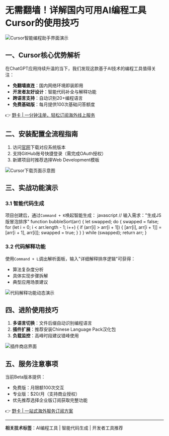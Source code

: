 # 无需翻墙！详解国内可用AI编程工具Cursor的使用技巧

![Cursor智能编程助手界面演示](https://bbtdd.com/wp-content/uploads/img/491794859477.webp)

## 一、Cursor核心优势解析

在ChatGPT应用持续升温的当下，我们发现这款基于AI技术的编程工具值得关注：
- **免翻墙直连**：国内网络环境即装即用
- **开发者友好设计**：智能代码补全与解释功能
- **跨语言支持**：自动识别20+编程语言
- **免费基础版**：每月提供100次基础问答额度

👉 [野卡 | 一分钟注册，轻松订阅海外线上服务](https://bbtdd.com/yeka)

## 二、安装配置全流程指南

1. 访问[官网](https://www.cursor.so/)下载对应系统版本
2. 支持GitHub账号快捷登录（需完成OAuth授权）
3. 新建项目时推荐选择Web Development模板

![Cursor下载页面示意图](https://bbtdd.com/wp-content/uploads/img/980103962133.webp)

## 三、实战功能演示

### 3.1 智能代码生成
项目创建后，通过`Command + K`唤起智能生成：
javascript
// 输入需求："生成JS版冒泡排序"
function bubbleSort(arr) {
  let swapped;
  do {
    swapped = false;
    for (let i = 0; i < arr.length - 1; i++) {
      if (arr[i] > arr[i + 1]) {
        [arr[i], arr[i + 1]] = [arr[i + 1], arr[i]];
        swapped = true;
      }
    }
  } while (swapped);
  return arr;
}


### 3.2 代码解释功能
使用`Command + L`调出解析面板，输入"详细解释排序逻辑"可获得：
- 算法复杂度分析
- 具体实现步骤拆解
- 典型应用场景建议

![代码解释功能动态演示](https://bbtdd.com/wp-content/uploads/img/106464290.webp)

## 四、进阶使用技巧

1. **多语言切换**：文件后缀自动识别编程语言
2. **插件扩展**：推荐安装Chinese Language Pack汉化包
3. **负载监控**：高峰时段建议错峰使用 

![插件商店界面](https://bbtdd.com/wp-content/uploads/img/669899910.webp)

## 五、服务注意事项

当前Beta版本提供：
- 免费版：月限额100次交互
- 专业版：$20/月（支持商业授权）
- 优先推荐选择企业版订阅获取完整功能

👉 [野卡 | 一站式海外服务订阅方案](https://bbtdd.com/yeka)

---

**相关技术标签**：AI编程工具 | 智能代码生成 | 开发者工具推荐